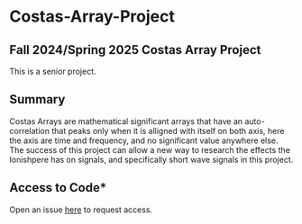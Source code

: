 # Costas-Array-Project


## Fall 2024/Spring 2025 Costas Array Project
This is a senior project. 

## Summary
Costas Arrays are mathematical significant arrays that have an auto-correlation that peaks only when it is alligned with itself on both axis, here the axis are time and frequency, and no significant value anywhere else. The success of this project can allow a new way to research the effects the Ionishpere has on signals, and specifically short wave signals in this project.
 
## Access to Code*
Open an issue [here](https://github.com/solomonae/Costas-Array-Project/issues) to request access.
